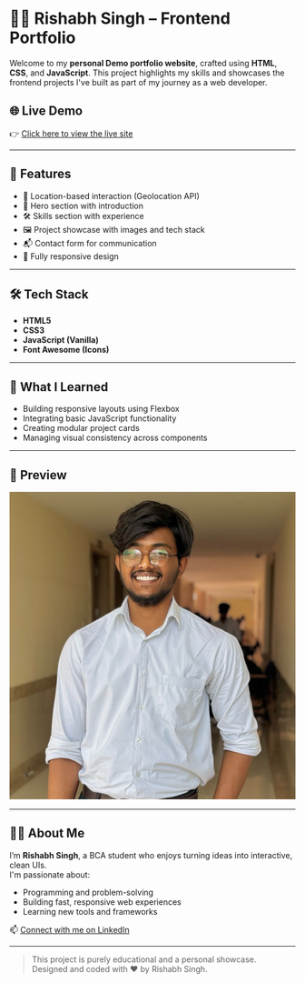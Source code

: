 # 🧑‍💻 Rishabh Singh – Frontend Portfolio

Welcome to my **personal Demo portfolio website**, crafted using **HTML**, **CSS**, and **JavaScript**. This project highlights my skills and showcases the frontend projects I've built as part of my journey as a web developer.

## 🌐 Live Demo

👉 [Click here to view the live site](https://rishabhsingh.github.io/portfolio/)  


---

## 🚀 Features

- 📍 Location-based interaction (Geolocation API)
- 🎯 Hero section with introduction
- 🛠️ Skills section with experience
- 🖼️ Project showcase with images and tech stack
- 📬 Contact form for communication
- 📱 Fully responsive design

---

## 🛠️ Tech Stack

- **HTML5**
- **CSS3**
- **JavaScript (Vanilla)**
- **Font Awesome (Icons)**

---

## 🧠 What I Learned

- Building responsive layouts using Flexbox
- Integrating basic JavaScript functionality
- Creating modular project cards
- Managing visual consistency across components

---

## 📸 Preview

<img src="./images/imageM.jpeg" alt="Portfolio Screenshot" width="600">

---

## 🙋‍♂️ About Me

I’m **Rishabh Singh**, a BCA student who enjoys turning ideas into interactive, clean UIs.  
I'm passionate about:
- Programming and problem-solving
- Building fast, responsive web experiences
- Learning new tools and frameworks

📫 [Connect with me on LinkedIn](https://www.linkedin.com/in/rishabh-singh-64430b301)

---

> This project is purely educational and a personal showcase.  
> Designed and coded with ❤️ by Rishabh Singh.
